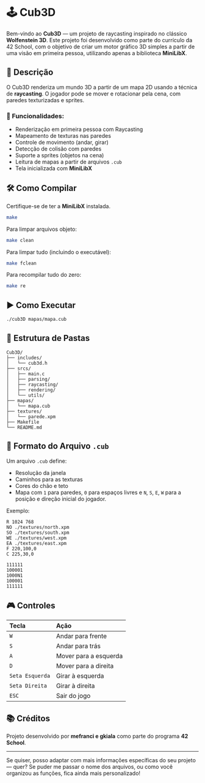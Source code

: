 # 🕹️ Cub3D

Bem-vindo ao **Cub3D** — um projeto de raycasting inspirado no clássico **Wolfenstein 3D**. Este projeto foi desenvolvido como parte do currículo da 42 School, com o objetivo de criar um motor gráfico 3D simples a partir de uma visão em primeira pessoa, utilizando apenas a biblioteca **MiniLibX**.

## 📌 Descrição

O Cub3D renderiza um mundo 3D a partir de um mapa 2D usando a técnica de **raycasting**. O jogador pode se mover e rotacionar pela cena, com paredes texturizadas e sprites.

### 🎨 Funcionalidades:
- Renderização em primeira pessoa com Raycasting
- Mapeamento de texturas nas paredes
- Controle de movimento (andar, girar)
- Detecção de colisão com paredes
- Suporte a sprites (objetos na cena)
- Leitura de mapas a partir de arquivos `.cub`
- Tela inicializada com **MiniLibX**

## 🛠️ Como Compilar

Certifique-se de ter a **MiniLibX** instalada.

```bash
make
```

Para limpar arquivos objeto:
```bash
make clean
```

Para limpar tudo (incluindo o executável):
```bash
make fclean
```

Para recompilar tudo do zero:
```bash
make re
```

## ▶️ Como Executar

```bash
./cub3D mapas/mapa.cub
```

## 📁 Estrutura de Pastas

```
Cub3D/
├── includes/
│   └── cub3d.h
├── srcs/
│   ├── main.c
│   ├── parsing/
│   ├── raycasting/
│   ├── rendering/
│   └── utils/
├── mapas/
│   └── mapa.cub
├── textures/
│   └── parede.xpm
├── Makefile
└── README.md
```

## 📜 Formato do Arquivo `.cub`

Um arquivo `.cub` define:
- Resolução da janela
- Caminhos para as texturas
- Cores do chão e teto
- Mapa com `1` para paredes, `0` para espaços livres e `N`, `S`, `E`, `W` para a posição e direção inicial do jogador.

Exemplo:

```
R 1024 768
NO ./textures/north.xpm
SO ./textures/south.xpm
WE ./textures/west.xpm
EA ./textures/east.xpm
F 220,100,0
C 225,30,0

111111
100001
1000N1
100001
111111
```

## 🎮 Controles

| Tecla         | Ação                 |
|:--------------|:--------------------|
| `W`           | Andar para frente     |
| `S`           | Andar para trás       |
| `A`           | Mover para a esquerda |
| `D`           | Mover para a direita  |
| `Seta Esquerda` | Girar à esquerda     |
| `Seta Direita` | Girar à direita       |
| `ESC`         | Sair do jogo          |

## 📚 Créditos

Projeto desenvolvido por **mefranci e gkiala** como parte do programa **42 School**.

---

Se quiser, posso adaptar com mais informações específicas do seu projeto — quer? Se puder me passar o nome dos arquivos, ou como você organizou as funções, fica ainda mais personalizado!
